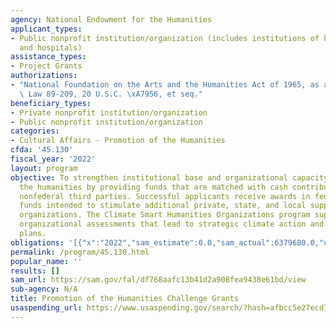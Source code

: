 ```yaml
---
agency: National Endowment for the Humanities
applicant_types:
- Public nonprofit institution/organization (includes institutions of higher education
  and hospitals)
assistance_types:
- Project Grants
authorizations:
- "National Foundation on the Arts and the Humanities Act of 1965, as amended, Public\
  \ Law 89-209, 20 U.S.C. \xA7956, et seq."
beneficiary_types:
- Private nonprofit institution/organization
- Public nonprofit institution/organization
categories:
- Cultural Affairs - Promotion of the Humanities
cfda: '45.130'
fiscal_year: '2022'
layout: program
objective: To strengthen institutional base and organizational capacity for work in
  the humanities by providing funds that are matched with cash contributions from
  nonfederal third parties. Successful applicants receive awards in federal matching
  funds intended to stimulate additional private, state, and local support for humanities
  organizations. The Climate Smart Humanities Organizations program supports comprehensive
  organizational assessments that lead to strategic climate action and adaptation
  plans.
obligations: '[{"x":"2022","sam_estimate":0.0,"sam_actual":6379680.0,"usa_spending_actual":5954968.21},{"x":"2023","sam_estimate":14785000.0,"sam_actual":0.0,"usa_spending_actual":10756331.83},{"x":"2024","sam_estimate":0.0,"sam_actual":0.0,"usa_spending_actual":0.0}]'
permalink: /program/45.130.html
popular_name: ''
results: []
sam_url: https://sam.gov/fal/df768aafc13b41d2a908fea9438e61bd/view
sub-agency: N/A
title: Promotion of the Humanities Challenge Grants
usaspending_url: https://www.usaspending.gov/search/?hash=afbcc5e27ecd7751f245463e580cad26
---
```

